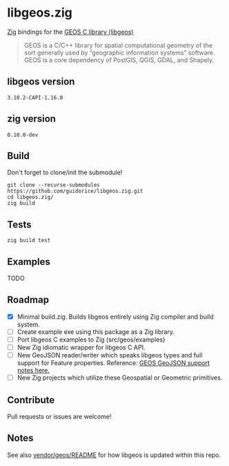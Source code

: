 # libgeos.zig

[Zig](https://ziglang.org) bindings for the [GEOS C library (libgeos)](https://libgeos.org/)

> GEOS is a C/C++ library for spatial computational geometry of the sort generally used by “geographic information systems” software. GEOS is a core dependency of PostGIS, QGIS, GDAL, and Shapely.

## libgeos version

`3.10.2-CAPI-1.16.0`

## zig version

`0.10.0-dev`

## Build

Don't forget to clone/init the submodule!

```shell
git clone --recurse-submodules https://github.com/guidorice/libgeos.zig.git
cd libgeos.zig/
zig build
```

## Tests

```shell
zig build test
```

## Examples

TODO

## Roadmap

- [x] Minimal build.zig. Builds libgeos entirely using Zig compiler and build system.
- [ ] Create example exe using this package as a Zig library.
- [ ] Port libgeos C examples to Zig  (src/geos/examples)
- [ ] New Zig idiomatic wrapper for libgeos C API.
- [ ] New GeoJSON reader/writer which speaks libgeos types and full support for Feature properties. Reference: [GEOS GeoJSON support notes here.](https://libgeos.org/specifications/geojson/)
- [ ] New Zig projects which utilize these Geospatial or Geometric primitives.

## Contribute

Pull requests or issues are welcome!

## Notes

See also [vendor/geos/README](src/vendor/geos/README.md) for how libgeos is
updated within this repo.
